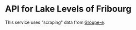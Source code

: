 # API for Lake Levels of Fribourg

This service uses "scraping" data from [Groupe-e](https://www.groupe-e.ch/fr/univers-groupe-e/niveau-lacs).